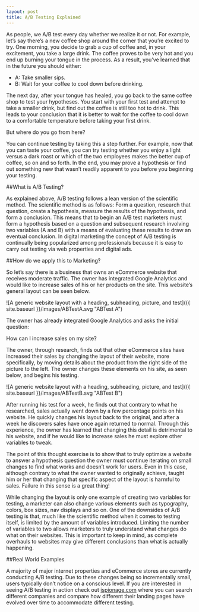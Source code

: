 ```yaml
---
layout: post
title: A/B Testing Explained
---
```

As people, we A/B test every day whether we realize it or not. For example, let’s say there’s a new coffee shop around the corner that you’re excited to try. One morning, you decide to grab a cup of coffee and, in your excitement, you take a large drink. The coffee proves to be very hot and you end up burning your tongue in the process. As a result, you’ve learned that in the future you should either:

- A: Take smaller sips.
- B: Wait for your coffee to cool down before drinking.

The next day, after your tongue has healed, you go back to the same coffee shop to test your hypotheses. You start with your first test and attempt to take a smaller drink, but find out the coffee is still too hot to drink. This leads to your conclusion that it is better to wait for the coffee to cool down to a comfortable temperature before taking your first drink. 

But where do you go from here? 

You can continue testing by taking this a step further. For example, now that you can taste your coffee, you can try testing whether you enjoy a light versus a dark roast or which of the two employees makes the better cup of coffee, so on and so forth. In the end, you may prove a hypothesis or find out something new that wasn’t readily apparent to you before you beginning your testing. 

##What is A/B Testing?


As explained above, A/B testing follows a lean version of the scientific method. The scientific method is as follows: Form a question, research that question, create a hypothesis, measure the results of the hypothesis, and form a conclusion. This means that to begin an A/B test marketers must form a hypothesis based on a question and subsequent research involving two variables (A and B) with a means of evaluating these results to draw an eventual conclusion. In digital marketing the concept of A/B testing is continually being popularized among professionals because it is easy to carry out testing via web properties and digital ads. 

##How do we apply this to Marketing?

So let’s say there is a business that owns an eCommerce website that receives moderate traffic. The owner has integrated Google Analytics and would like to increase sales of his or her products on the site. This website’s general layout can be seen below.

![A generic website layout with a heading, subheading, picture, and test]({{ site.baseurl }}/images/ABTestA.svg "ABTest A")

The owner has already integrated Google Analytics and asks the initial question:

How can I increase sales on my site?

The owner, through research, finds out that other eCommerce sites have increased their sales by changing the layout of their website, more specifically, by moving details about the product from the right side of the picture to the left. The owner changes these elements on his site, as seen below, and begins his testing.

![A generic website layout with a heading, subheading, picture, and test]({{ site.baseurl }}/images/ABTestB.svg "ABTest B")

After running his test for a week, he finds out that contrary to what he researched, sales actually went down by a few percentage points on his website. He quickly changes his layout back to the original, and after a week he discovers sales have once again returned to normal. Through this experience, the owner has learned that changing this detail is detrimental to his website, and if he would like to increase sales he must explore other variables to tweak. 

The point of this thought exercise is to show that to truly optimize a website to answer a hypothesis question the owner must continue iterating on small changes to find what works and doesn’t work for users. Even in this case, although contrary to what the owner wanted to originally achieve, taught him or her that changing that specific aspect of the layout is harmful to sales. Failure in this sense is a great thing!

While changing the layout is only one example of creating two variables for testing, a marketer can also change various elements such as typography, colors, box sizes, nav displays and so on. One of the downsides of A/B testing is that, much like the scientific method when it comes to testing itself, is limited by the amount of variables introduced. Limiting the number of variables to two allows marketers to truly understand what changes do what on their websites. This is important to keep in mind, as complete overhauls to websites may give different conclusions than what is actually happening.

##Real World Examples

A majority of major internet properties and eCommerce stores are currently conducting A/B testing. Due to these changes being so incrementally small, users typically don’t notice on a conscious level. If you are interested in seeing A/B testing in action check out [ispionage.com](http://www.ispionage.com/landing-page-gallery/) where you can search different companies and compare how different their landing pages have evolved over time to accommodate different testing. 